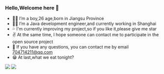 ### Hello,Welcome here 👋

- 🙍‍♂️ I’m a boy,26 age,born in Jiangsu Province
- 👨‍💼 I’m a Java development engineer,and currently working in Shanghai
- 💦 I'm currently improving my project,so if you like it,please give me star
- ✌ At the same time, I hope someone can contact me to participate in the open source project
- 💬 If you have any questions, you can contact me by email 704714211@qq.com
- 😁 At last,what we eat tonight?

![](https://github-readme-stats.vercel.app/api?username=KevinClair)
![](https://github-readme-stats.vercel.app/api/top-langs/?username=zhaoyu69&layout=compact)
